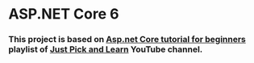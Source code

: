 # ASP.NET Core 6

### This project is based on [Asp.net Core tutorial for beginners](https://youtube.com/playlist?list=PLdHN14J7CHtaNVmE8D5_uhHV2FiPwUyrS) playlist of [Just Pick and Learn](https://www.youtube.com/@justpickandlearn) YouTube channel.